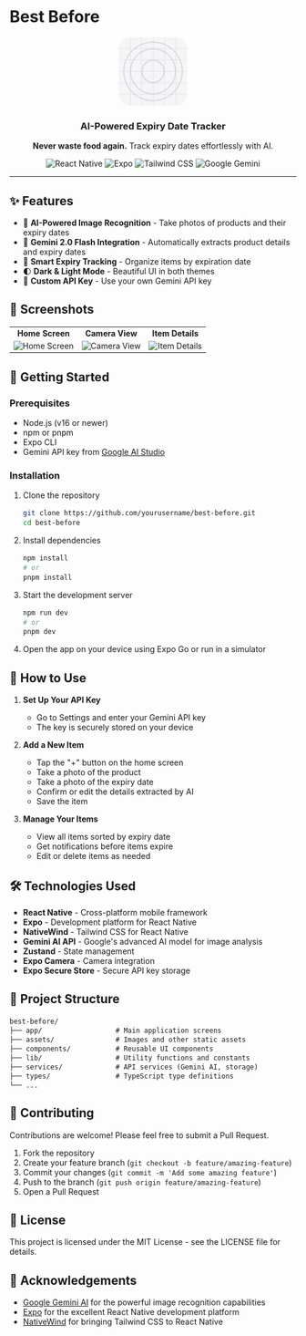 # Best Before

<div align="center">
  <img src="./assets/images/icon.png" alt="Best Before Logo" width="120" height="120" style="border-radius: 20px;">
  <h3>AI-Powered Expiry Date Tracker</h3>
</div>

<p align="center">
  <b>Never waste food again.</b> Track expiry dates effortlessly with AI.
</p>

<div align="center">
  <img src="https://img.shields.io/badge/React_Native-20232A?style=for-the-badge&logo=react&logoColor=61DAFB" alt="React Native">
  <img src="https://img.shields.io/badge/Expo-000020?style=for-the-badge&logo=expo&logoColor=white" alt="Expo">
  <img src="https://img.shields.io/badge/Tailwind_CSS-38B2AC?style=for-the-badge&logo=tailwind-css&logoColor=white" alt="Tailwind CSS">
  <img src="https://img.shields.io/badge/Google_Gemini-4285F4?style=for-the-badge&logo=google&logoColor=white" alt="Google Gemini">
</div>

---

## ✨ Features

- 📸 **AI-Powered Image Recognition** - Take photos of products and their expiry dates
- 🤖 **Gemini 2.0 Flash Integration** - Automatically extracts product details and expiry dates
- 📅 **Smart Expiry Tracking** - Organize items by expiration date
- 🌓 **Dark & Light Mode** - Beautiful UI in both themes
- 🔑 **Custom API Key** - Use your own Gemini API key

## 📱 Screenshots

<div align="center">
  <table>
    <tr>
      <td align="center"><strong>Home Screen</strong></td>
      <td align="center"><strong>Camera View</strong></td>
      <td align="center"><strong>Item Details</strong></td>
    </tr>
    <tr>
      <td><img src="./docs/screenshots/home.png" width="200" alt="Home Screen"></td>
      <td><img src="./docs/screenshots/camera.png" width="200" alt="Camera View"></td>
      <td><img src="./docs/screenshots/details.png" width="200" alt="Item Details"></td>
    </tr>
  </table>
</div>

## 🚀 Getting Started

### Prerequisites

- Node.js (v16 or newer)
- npm or pnpm
- Expo CLI
- Gemini API key from [Google AI Studio](https://ai.google.dev/)

### Installation

1. Clone the repository

   ```bash
   git clone https://github.com/yourusername/best-before.git
   cd best-before
   ```

2. Install dependencies

   ```bash
   npm install
   # or
   pnpm install
   ```

3. Start the development server

   ```bash
   npm run dev
   # or
   pnpm dev
   ```

4. Open the app on your device using Expo Go or run in a simulator

## 📖 How to Use

1. **Set Up Your API Key**

   - Go to Settings and enter your Gemini API key
   - The key is securely stored on your device

2. **Add a New Item**

   - Tap the "+" button on the home screen
   - Take a photo of the product
   - Take a photo of the expiry date
   - Confirm or edit the details extracted by AI
   - Save the item

3. **Manage Your Items**
   - View all items sorted by expiry date
   - Get notifications before items expire
   - Edit or delete items as needed

## 🛠️ Technologies Used

- **React Native** - Cross-platform mobile framework
- **Expo** - Development platform for React Native
- **NativeWind** - Tailwind CSS for React Native
- **Gemini AI API** - Google's advanced AI model for image analysis
- **Zustand** - State management
- **Expo Camera** - Camera integration
- **Expo Secure Store** - Secure API key storage

## 🧩 Project Structure

```
best-before/
├── app/                  # Main application screens
├── assets/               # Images and other static assets
├── components/           # Reusable UI components
├── lib/                  # Utility functions and constants
├── services/             # API services (Gemini AI, storage)
├── types/                # TypeScript type definitions
└── ...
```

## 🤝 Contributing

Contributions are welcome! Please feel free to submit a Pull Request.

1. Fork the repository
2. Create your feature branch (`git checkout -b feature/amazing-feature`)
3. Commit your changes (`git commit -m 'Add some amazing feature'`)
4. Push to the branch (`git push origin feature/amazing-feature`)
5. Open a Pull Request

## 📄 License

This project is licensed under the MIT License - see the LICENSE file for details.

## 🙏 Acknowledgements

- [Google Gemini AI](https://ai.google.dev/) for the powerful image recognition capabilities
- [Expo](https://expo.dev/) for the excellent React Native development platform
- [NativeWind](https://www.nativewind.dev/) for bringing Tailwind CSS to React Native

